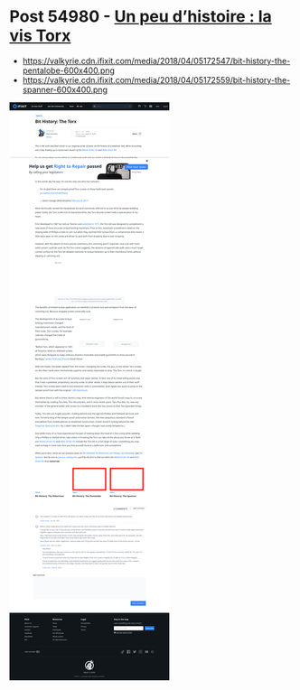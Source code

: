 # Post 54980 - [Un peu d’histoire : la vis Torx](https://www.ifixit.com/News/54980/__trashed-6)

- https://valkyrie.cdn.ifixit.com/media/2018/04/05172547/bit-history-the-pentalobe-600x400.png
- https://valkyrie.cdn.ifixit.com/media/2018/04/05172559/bit-history-the-spanner-600x400.png

![screencap](screenshots/3ab77775-482c-4af7-bc7e-23428d971acd.png)
